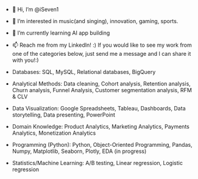 - 👋 Hi, I’m @iSeven1
- 👀 I’m interested in music(and singing), innovation, gaming, sports.
- 🌱 I’m currently learning AI app building
- 📫 Reach me from my LinkedIn!
 :)
If you would like to see my work from one of the categories below, just send me a message and I can share it with you!:)

- Databases: SQL, MySQL, Relational databases, BigQuery

- Analytical Methods: Data cleaning, Cohort analysis, Retention analysis, Churn analysis, Funnel Analysis, Customer segmentation analysis, RFM & CLV

- Data Visualization: Google Spreadsheets, Tableau, Dashboards, Data storytelling, Data presenting, PowerPoint

- Domain Knowledge: Product Analytics, Marketing Analytics, Payments Analytics, Monetization Analytics

- Programming (Python): Python, Object-Oriented Programming, Pandas, Numpy, Matplotlib, Seaborn, Plotly, EDA (in progress)

- Statistics/Machine Learning: A/B testing, Linear regression, Logistic regression
